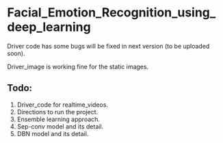 # Facial_Emotion_Recognition_using_deep_learning


Driver code has some bugs will be fixed in next version (to be uploaded soon).  

Driver_image is working fine for the static images.  

## Todo:

1. Driver_code for realtime_videos.  
2. Directions to run the project.  
3. Ensemble learning approach.  
4. Sep-conv model and its detail.  
5. DBN model and its detail.  
